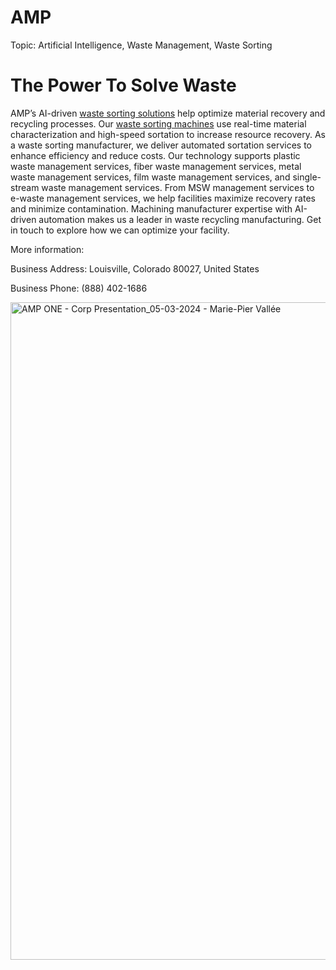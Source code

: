 # AMP

Topic: Artificial Intelligence, Waste Management, Waste Sorting

# The Power To Solve Waste

AMP’s AI-driven <a href="https://ampsortation.com/">waste sorting solutions</a> help optimize material recovery and recycling processes. Our <a href="https://ampsortation.com/products/amp-one">waste sorting machines</a> use real-time material characterization and high-speed sortation to increase resource recovery. As a waste sorting manufacturer, we deliver automated sortation services to enhance efficiency and reduce costs. Our technology supports plastic waste management services, fiber waste management services, metal waste management services, film waste management services, and single-stream waste management services. From MSW management services to e-waste management services, we help facilities maximize recovery rates and minimize contamination. Machining manufacturer expertise with AI-driven automation makes us a leader in waste recycling manufacturing. Get in touch to explore how we can optimize your facility.

More information:

Business Address: Louisville, Colorado 80027, United States

Business Phone: (888) 402-1686

<img width="1100" height="1052" alt="AMP ONE - Corp Presentation_05-03-2024 - Marie-Pier Vallée" src="https://github.com/user-attachments/assets/2502469e-8b15-4a79-a160-cc81faaf3eb7" />
